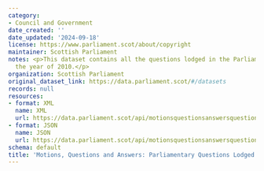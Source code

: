 ```yaml
---
category:
- Council and Government
date_created: ''
date_updated: '2024-09-18'
license: https://www.parliament.scot/about/copyright
maintainer: Scottish Parliament
notes: <p>This dataset contains all the questions lodged in the Parliament during
  the year of 2010.</p>
organization: Scottish Parliament
original_dataset_link: https://data.parliament.scot/#/datasets
records: null
resources:
- format: XML
  name: XML
  url: https://data.parliament.scot/api/motionsquestionsanswersquestions?year=2010
- format: JSON
  name: JSON
  url: https://data.parliament.scot/api/motionsquestionsanswersquestions?year=2010
schema: default
title: 'Motions, Questions and Answers: Parliamentary Questions Lodged (2010)'
---
```

